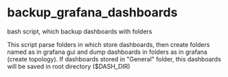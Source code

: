 # backup_grafana_dashboards
bash script, which backup dashboards with folders

This script parse folders in which store dashboards, then create folders named as in grafana gui and dump dashboards in folders as in grafana (create topology). If dashboards stored in "General" folder, this dashboards will be saved in root directory ($DASH_DIR)
